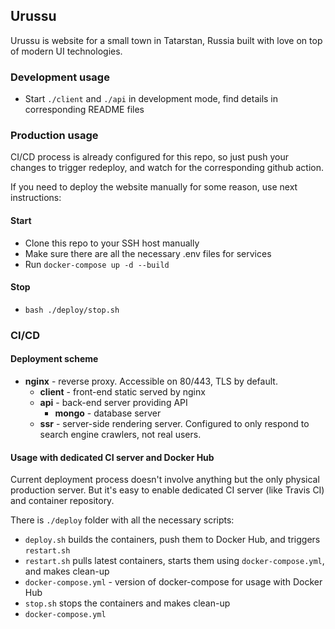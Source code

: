 ## Urussu

Urussu is website for a small town in Tatarstan, Russia built with love on top of modern UI technologies.

### Development usage

- Start `./client` and `./api` in development mode, find details in corresponding README files

### Production usage

CI/CD process is already configured for this repo, so just push your changes to trigger redeploy, and watch for the corresponding github action.

If you need to deploy the website manually for some reason, use next instructions:

#### Start
- Clone this repo to your SSH host manually
- Make sure there are all the necessary .env files for services
- Run `docker-compose up -d --build`

#### Stop

- `bash ./deploy/stop.sh`

### CI/CD

#### Deployment scheme

- **nginx** - reverse proxy. Accessible on 80/443, TLS by default.
    - **client** - front-end static served by nginx
    - **api** - back-end server providing API
        - **mongo** - database server
    - **ssr** - server-side rendering server. Configured to only respond to search engine crawlers, not real users.

#### Usage with dedicated CI server and Docker Hub

Current deployment process doesn't involve anything but the only physical production server. But it's easy to enable dedicated CI server (like Travis CI) and container repository. 

There is `./deploy` folder with all the necessary scripts:

- `deploy.sh` builds the containers, push them to Docker Hub, and triggers `restart.sh`
- `restart.sh` pulls latest containers, starts them using `docker-compose.yml`, and makes clean-up
- `docker-compose.yml` - version of docker-compose for usage with Docker Hub  
- `stop.sh` stops the containers and makes clean-up
- `docker-compose.yml`


